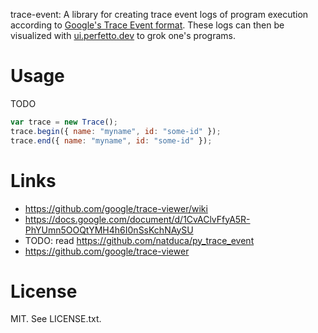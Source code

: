 trace-event: A library for creating trace event logs of program
execution according to [Google's Trace Event
format](https://docs.google.com/document/d/1CvAClvFfyA5R-PhYUmn5OOQtYMH4h6I0nSsKchNAySU).
These logs can then be visualized with
[ui.perfetto.dev](https://ui.perfetto.dev/) to grok one's programs.


# Usage

TODO

```javascript
var trace = new Trace();
trace.begin({ name: "myname", id: "some-id" });
trace.end({ name: "myname", id: "some-id" });
```

# Links

* https://github.com/google/trace-viewer/wiki
* https://docs.google.com/document/d/1CvAClvFfyA5R-PhYUmn5OOQtYMH4h6I0nSsKchNAySU
* TODO: read https://github.com/natduca/py_trace_event
* https://github.com/google/trace-viewer

# License

MIT. See LICENSE.txt.
